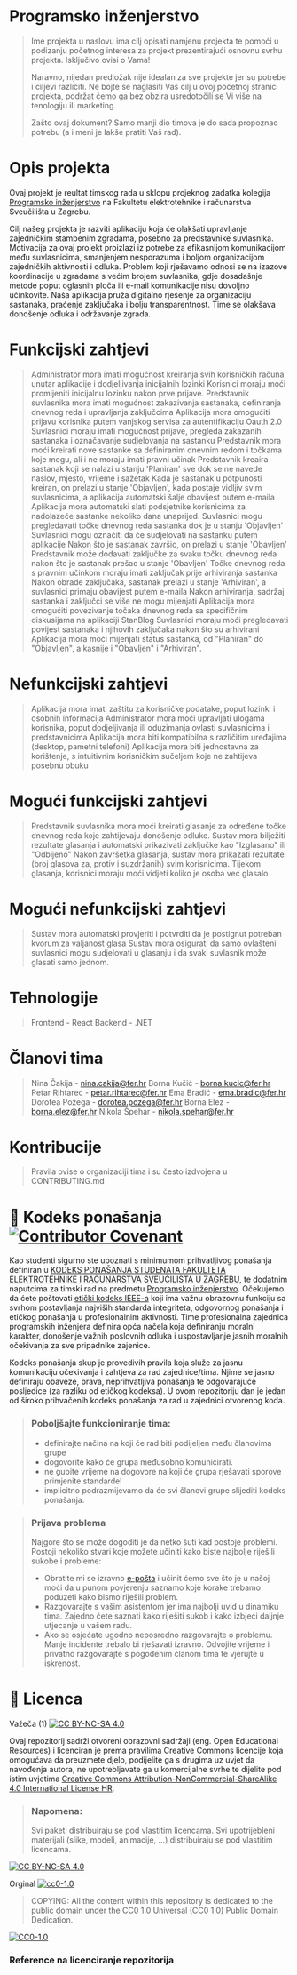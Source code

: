 # Programsko inženjerstvo

> Ime projekta u naslovu ima cilj opisati namjenu projekta te pomoći u podizanju početnog interesa za projekt prezentirajući osnovnu svrhu projekta.
> Isključivo ovisi o Vama!
> 
> Naravno, nijedan predložak nije idealan za sve projekte jer su potrebe i ciljevi različiti. Ne bojte se naglasiti Vaš cilj u ovoj početnoj stranici projekta, podržat ćemo ga bez obzira usredotočili se Vi više na tenologiju ili marketing.
> 
> Zašto ovaj dokument? Samo manji dio timova je do sada propoznao potrebu (a i meni je lakše pratiti Vaš rad).  

# Opis projekta
Ovaj projekt je reultat timskog rada u sklopu projeknog zadatka kolegija [Programsko inženjerstvo](https://www.fer.unizg.hr/predmet/proinz) na Fakultetu elektrotehnike i računarstva Sveučilišta u Zagrebu. 

Cilj našeg projekta je razviti aplikaciju koja će olakšati upravljanje zajedničkim stambenim zgradama, posebno za predstavnike suvlasnika. Motivacija za ovaj projekt proizlazi iz potrebe za efikasnijom komunikacijom među suvlasnicima, smanjenjem nesporazuma i boljom organizacijom zajedničkih aktivnosti i odluka. Problem koji rješavamo odnosi se na izazove koordinacije u zgradama s većim brojem suvlasnika, gdje dosadašnje metode poput oglasnih ploča ili e-mail komunikacije nisu dovoljno učinkovite. Naša aplikacija pruža digitalno rješenje za organizaciju sastanaka, praćenje zaključaka i bolju transparentnost. Time se olakšava donošenje odluka i održavanje zgrada.

# Funkcijski zahtjevi
> Administrator mora imati mogućnost kreiranja svih korisničkih računa unutar aplikacije i dodjeljivanja inicijalnih lozinki​
> Korisnici moraju moći promijeniti inicijalnu lozinku nakon prve prijave.
> Predstavnik suvlasnika mora imati mogućnost zakazivanja sastanaka, definiranja dnevnog reda i upravljanja zaključcima​
> Aplikacija mora omogućiti prijavu korisnika putem vanjskog servisa za autentifikaciju Oauth 2.0
> Suvlasnici moraju imati mogućnost prijave, pregleda zakazanih sastanaka i označavanje sudjelovanja na sastanku
> Predstavnik mora moći kreirati nove sastanke sa definiranim dnevnim redom i točkama koje mogu, ali i ne moraju imati pravni učinak 
> Predstavnik kreaira sastanak koji se nalazi u stanju 'Planiran' sve dok se ne navede naslov, mjesto, vrijeme i sažetak
> Kada je sastanak u potpunosti kreiran, on prelazi u stanje 'Objavljen', kada postaje vidljiv svim suvlasnicima, a aplikacija automatski šalje obavijest putem e-maila​
> Aplikacija mora automatski slati podsjetnike korisnicima za nadolazeće sastanke nekoliko dana unaprijed.
> Suvlasnici mogu pregledavati točke dnevnog reda sastanka dok je u stanju 'Objavljen'​
> Suvlasnici mogu označiti da će sudjelovati na sastanku putem aplikacije
> Nakon što je sastanak završio, on prelazi u stanje 'Obavljen'
> Predstavnik može dodavati zaključke za svaku točku dnevnog reda nakon što je sastanak prešao u stanje 'Obavljen'
> Točke dnevnog reda s pravnim učinkom moraju imati zaključak prije arhiviranja sastanka​
> Nakon obrade zaključaka, sastanak prelazi u stanje 'Arhiviran', a suvlasnici primaju obavijest putem e-maila
> Nakon arhiviranja, sadržaj sastanka i zaključci se više ne mogu mijenjati​
> Aplikacija mora omogućiti povezivanje točaka dnevnog reda sa specifičnim diskusijama na aplikaciji StanBlog
> Suvlasnici moraju moći pregledavati povijest sastanaka i njihovih zaključaka nakon što su arhivirani​
> Aplikacija mora moći mijenjati status sastanka, od "Planiran" do "Objavljen", a kasnije i "Obavljen" i "Arhiviran".

# Nefunkcijski zahtjevi
> Aplikacija mora imati zaštitu za korisničke podatake, poput lozinki i osobnih informacija
> Administrator mora moći upravljati ulogama korisnika, poput dodjeljivanja ili oduzimanja ovlasti suvlasnicima i predstavnicima
> Aplikacija mora biti kompatibilna s različitim uređajima (desktop, pametni telefoni)
> Aplikacija mora biti jednostavna za korištenje, s intuitivnim korisničkim sučeljem koje ne zahtijeva posebnu obuku

# Mogući funkcijski zahtjevi
> Predstavnik suvlasnika mora moći kreirati glasanje za određene točke dnevnog reda koje zahtijevaju donošenje odluke.
> Sustav mora bilježiti rezultate glasanja i automatski prikazivati zaključke kao "Izglasano" ili "Odbijeno"
> Nakon završetka glasanja, sustav mora prikazati rezultate (broj glasova za, protiv i suzdržanih) svim korisnicima.
> Tijekom glasanja, korisnici moraju moći vidjeti koliko je osoba već glasalo

# Mogući nefunkcijski zahtjevi
> Sustav mora automatski provjeriti i potvrditi da je postignut potreban kvorum za valjanost glasa
> Sustav mora osigurati da samo ovlašteni suvlasnici mogu sudjelovati u glasanju i da svaki suvlasnik može glasati samo jednom.

# Tehnologije
> Frontend - React
> Backend - .NET

# Članovi tima
> Nina Čakija - nina.cakija@fer.hr
> Borna Kučić - borna.kucic@fer.hr
> Petar Rihtarec - petar.rihtarec@fer.hr
> Ema Bradić - ema.bradic@fer.hr
> Dorotea Požega - dorotea.pozega@fer.hr
> Borna Elez - borna.elez@fer.hr
> Nikola Špehar - nikola.spehar@fer.hr

# Kontribucije
>Pravila ovise o organizaciji tima i su često izdvojena u CONTRIBUTING.md



# 📝 Kodeks ponašanja [![Contributor Covenant](https://img.shields.io/badge/Contributor%20Covenant-2.1-4baaaa.svg)](CODE_OF_CONDUCT.md)
Kao studenti sigurno ste upoznati s minimumom prihvatljivog ponašanja definiran u [KODEKS PONAŠANJA STUDENATA FAKULTETA ELEKTROTEHNIKE I RAČUNARSTVA SVEUČILIŠTA U ZAGREBU](https://www.fer.hr/_download/repository/Kodeks_ponasanja_studenata_FER-a_procisceni_tekst_2016%5B1%5D.pdf), te dodatnim naputcima za timski rad na predmetu [Programsko inženjerstvo](https://wwww.fer.hr).
Očekujemo da ćete poštovati [etički kodeks IEEE-a](https://www.ieee.org/about/corporate/governance/p7-8.html) koji ima važnu obrazovnu funkciju sa svrhom postavljanja najviših standarda integriteta, odgovornog ponašanja i etičkog ponašanja u profesionalnim aktivnosti. Time profesionalna zajednica programskih inženjera definira opća načela koja definiranju  moralni karakter, donošenje važnih poslovnih odluka i uspostavljanje jasnih moralnih očekivanja za sve pripadnike zajenice.

Kodeks ponašanja skup je provedivih pravila koja služe za jasnu komunikaciju očekivanja i zahtjeva za rad zajednice/tima. Njime se jasno definiraju obaveze, prava, neprihvatljiva ponašanja te  odgovarajuće posljedice (za razliku od etičkog kodeksa). U ovom repozitoriju dan je jedan od široko prihvačenih kodeks ponašanja za rad u zajednici otvorenog koda.
>### Poboljšajte funkcioniranje tima:
>* definirajte načina na koji će rad biti podijeljen među članovima grupe
>* dogovorite kako će grupa međusobno komunicirati.
>* ne gubite vrijeme na dogovore na koji će grupa rješavati sporove primjenite standarde!
>* implicitno podrazmijevamo da će svi članovi grupe slijediti kodeks ponašanja.
 
>###  Prijava problema
>Najgore što se može dogoditi je da netko šuti kad postoje problemi. Postoji nekoliko stvari koje možete učiniti kako biste najbolje riješili sukobe i probleme:
>* Obratite mi se izravno [e-pošta](mailto:vlado.sruk@fer.hr) i  učinit ćemo sve što je u našoj moći da u punom povjerenju saznamo koje korake trebamo poduzeti kako bismo riješili problem.
>* Razgovarajte s vašim asistentom jer ima najbolji uvid u dinamiku tima. Zajedno ćete saznati kako riješiti sukob i kako izbjeći daljnje utjecanje u vašem radu.
>* Ako se osjećate ugodno neposredno razgovarajte o problemu. Manje incidente trebalo bi rješavati izravno. Odvojite vrijeme i privatno razgovarajte s pogođenim članom tima te vjerujte u iskrenost.

# 📝 Licenca
Važeča (1)
[![CC BY-NC-SA 4.0][cc-by-nc-sa-shield]][cc-by-nc-sa]

Ovaj repozitorij sadrži otvoreni obrazovni sadržaji (eng. Open Educational Resources)  i licenciran je prema pravilima Creative Commons licencije koja omogućava da preuzmete djelo, podijelite ga s drugima uz 
uvjet da navođenja autora, ne upotrebljavate ga u komercijalne svrhe te dijelite pod istim uvjetima [Creative Commons Attribution-NonCommercial-ShareAlike 4.0 International License HR][cc-by-nc-sa].
>
> ### Napomena:
>
> Svi paketi distribuiraju se pod vlastitim licencama.
> Svi upotrijebleni materijali  (slike, modeli, animacije, ...) distribuiraju se pod vlastitim licencama.

[![CC BY-NC-SA 4.0][cc-by-nc-sa-image]][cc-by-nc-sa]

[cc-by-nc-sa]: https://creativecommons.org/licenses/by-nc/4.0/deed.hr 
[cc-by-nc-sa-image]: https://licensebuttons.net/l/by-nc-sa/4.0/88x31.png
[cc-by-nc-sa-shield]: https://img.shields.io/badge/License-CC%20BY--NC--SA%204.0-lightgrey.svg

Orginal [![cc0-1.0][cc0-1.0-shield]][cc0-1.0]
>
>COPYING: All the content within this repository is dedicated to the public domain under the CC0 1.0 Universal (CC0 1.0) Public Domain Dedication.
>
[![CC0-1.0][cc0-1.0-image]][cc0-1.0]

[cc0-1.0]: https://creativecommons.org/licenses/by/1.0/deed.en
[cc0-1.0-image]: https://licensebuttons.net/l/by/1.0/88x31.png
[cc0-1.0-shield]: https://img.shields.io/badge/License-CC0--1.0-lightgrey.svg

### Reference na licenciranje repozitorija
